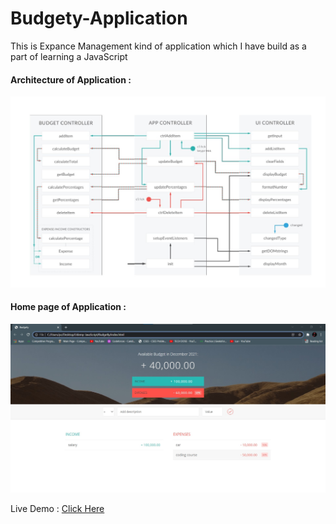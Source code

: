 # Budgety-Application
This is Expance Management kind of application which I have build as a part of learning a JavaScript

<h4>Architecture of Application : </h4>
<img src="screenshots/app_archietecture.jpg"></img>
<h4>Home page of Application : </h4>
<img src="screenshots/home_page.jpg"></img>

Live Demo : <a href="https://veetmoradiya3628.github.io/Budgety-Application/">Click Here</a>
